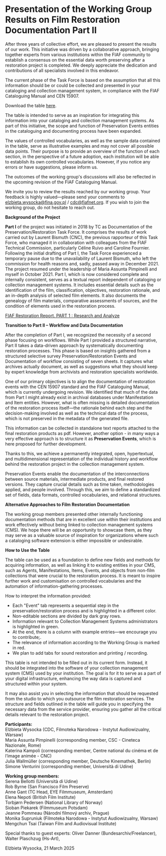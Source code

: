 # Presentation of the Working Group Results on Film Restoration Documentation Part II

After three years of collective effort, we are pleased to present the results of our work. This initiative was driven by a collaborative approach, bringing together experts from various institutions within the FIAF community to establish a consensus on the essential data worth preserving after a restoration project is completed. We deeply appreciate the dedication and contributions of all specialists involved in this endeavor.

The current phase of the Task Force is based on the assumption that all this information should be or could be collected and presented in your cataloging and collection management system, in compliance with the FIAF Cataloguing Manual and CEN 15907.

Download the table [here](https://github.com/FIAF/preservation-restoration-events/raw/refs/heads/main/Preservation_Restoration%20Events%20and%20Documentation%20of%20workflow.xlsx).

The table is intended to serve as an inspiration for integrating this information into your cataloging and collection management systems. As part of this initiative, the scope and function of Preservation Events entities in the cataloguing and documenting process have been expanded.

The values of controlled vocabularies, as well as the sample data contained in the table, serve as illustrative examples and may not cover all possible data points. Their purpose is to provide an overview of the function of each section, in the perspective of a future adoption, each institution will be able to establish its own controlled vocabularies. However, if you notice any errors or have suggestions, please inform us. 

The outcomes of the working group's discussions will also be reflected in the upcoming revision of the FIAF Cataloguing Manual.

We invite you to review the results reached by our working group. Your feedback is highly valued—please send your comments to elzbieta.wysocka@fina.gov.pl / cdc@fiafnet.org. If you wish to join the working group, do not hesitate to reach out.

**Background of the Project**

**Part I** of the project was initiated in 2018 by TC as Documentation of the Preservation/Restoration Task Force. It comprises the results of work carried out by Laurent Bismuth (CNC), the previous rapporteur of this Task Force, who managed it in collaboration with colleagues from the FIAF Technical Commission, particularly Céline Ruivo and Caroline Fournier. 
Following the initial drafting of Part I, the Task Force experienced a temporary pause due to the unavailability of Laurent Bismuth, who left the commission for health reasons and, sadly, passed away in December 2021. The project resumed under the leadership of Maria Assunta Pimpinelli and myself in October 2021.
Part I, which is now considered complete and internally consistent, serves as a textual report independent of cataloging or collection management systems. It includes essential details such as the identification of the film, classification, objectives, restoration rationale, and an in-depth analysis of selected film elements. It also documents the genealogy of film materials, comparative assessments of sources, and the condition of elements used in the restoration process.

[FIAF Restoration Report. PART 1 : Research and Analyze](https://docs.google.com/document/d/1UgzoqOVyYO9hmySN_HyTLYiQ29eOlQR1/edit)

**Transition to Part II – Workflow and Data Documentation**

After the completion of Part I, we recognized the necessity of a second phase focusing on workflows. While Part I provided a structured narrative, Part II takes a data-driven approach by systematically documenting restoration processes. This phase is based on insights gathered from a structured selective survey Preservation/Restoration Events and Documentation of workflow consisting of seven sheets. It captures what archives actually document, as well as suggestions what they should keep by expert knowledge from archivists and restoration specialists worldwide.

One of our primary objectives is to align the documentation of restoration events with the CEN 15907 standard and the FIAF Cataloguing Manual, which is currently undergoing revision. We identified that much of the data from Part I might already exist in archival databases under Manifestation and Item entities. However, what is often missing is detailed documentation of the restoration process itself—the rationale behind each step and the decision-making involved as well as the technical data of the process, which is not preserved in the metadata of the generated file. 

This information can be collected in standalone text reports attached to the final restoration products as pdf. However, another option - in many ways a very effective approach is to structure it as **Preservation Events**, which is here proposed for further development.

Thanks to this, we achieve a permanently integrated, open, hypertextual, and multidimensional representation of the individual history and workflow behind the restoration project in the collection management system.

Preservation Events enable the documentation of the interconnections between source materials, intermediate products, and final restored versions. They capture crucial details such as time taken, methodologies applied, and people involved. Through this, we aim to define a standardized set of fields, data formats, controlled vocabularies, and relational structures.

**Alternative Approaches to Film Restoration Documentation**

The working group members presented other internally functioning documentation methods that are in excellent use within their institutions and work effectively without being linked to collection management systems (CMS). We hope there will be an opportunity to showcase them, as they may serve as a valuable source of inspiration for organizations where such a cataloging software extension is either impossible or undesirable.

**How to Use the Table**

The table can be used as a foundation to define new fields and methods for acquiring information, as well as linking it to existing entities in your CMS, such as Agents, Manifestations, Items, Events, and objects from non-film collections that were crucial to the restoration process. It is meant to inspire further work and customisation on controlled vocabularies and the automation of information-gathering processes.

How to interpret the information provided:

- Each "Event" tab represents a sequential step in the preservation/restoration process and is highlighted in a different color.
- Non-editable sections are divided by dark gray rows.
- Information relevant to Collection Management Systems administrators is highlighted in green.
- At the end, there is a column with example entries—we encourage you to contribute;.
- The relevance of information according to the Working Group is marked in red.
- We plan to add tabs for sound restoration and printing / recording. 

This table is not intended to be filled out in its current form. Instead, it should be integrated into the software of your collection management system (CMS) used by your institution. The goal is for it to serve as a part of your digital infrastructure, enhancing the way data is captured and structured within your system.

It may also assist you in selecting the information that should be requested from the studio to which you outsource the film restoration services. The structure and fields outlined in the table will guide you in specifying the necessary data from the service provider, ensuring you gather all the critical details relevant to the restoration project.

**Participants:**     
Elżbieta Wysocka (CDC, Filmoteka Narodowa - Instytut Audiowizualny, Warsaw)   
Maria Assunta Pimpinelli (corresponding member, CSC - Cineteca Nazionale, Rome)    
Katerina Kampoli  (corresponding member, Centre national du cinéma et de l’image animée - CNC)   
Julia Wallmüller (corresponding member, Deutsche Kinemathek, Berlin)   
Simone Venturini  (corresponding member, Università di Udine)

**Working group members:**   
Serena Bellotti (Università di Udine)   
Rob Byrne (San Francisco Film Preserve)   
Anne Gant (TC Head, EYE Filmmuseum, Amsterdam)   
Elena Nepoti (British Film Institute)   
Torbjørn Pedersen (National Library of Norway)    
Sioban Piekarek (Filmmuseum Potsdam)   
Jeanne Pommeau (Národní filmový archiv, Prague)   
Monika Supruniuk (Filmoteka Narodowa - Instytut Audiowizualny, Warsaw)   
Mengchun Tsai (Taiwan Film and Audiovisual Institute)

Special thanks to guest experts: Oliver Danner (Bundesarchiv/Freelancer), Walter Plaschzug (Hs-Art), 

Elżbieta Wysocka, 21 March 2025
